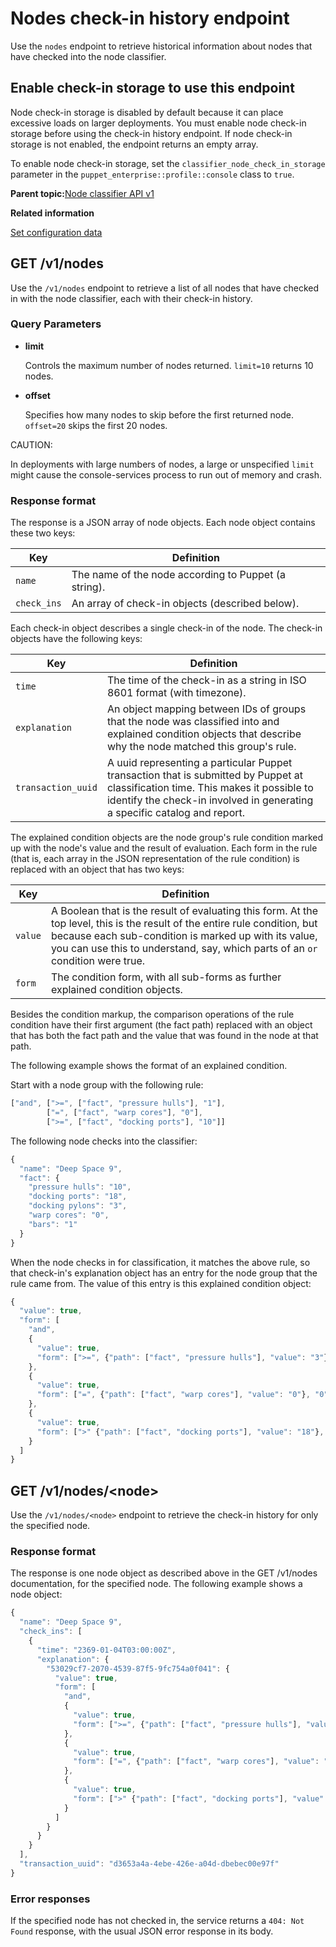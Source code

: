 # Nodes check-in history endpoint

Use the `nodes` endpoint to retrieve historical information about nodes that have checked into the node classifier.

## Enable check-in storage to use this endpoint

Node check-in storage is disabled by default because it can place excessive loads on larger deployments. You must enable node check-in storage before using the check-in history endpoint. If node check-in storage is not enabled, the endpoint returns an empty array.

To enable node check-in storage, set the `classifier_node_check_in_storage` parameter in the `puppet_enterprise::profile::console` class to `true`.

**Parent topic:**[Node classifier API v1](node_classifier_service_api.md)

**Related information**  


[Set configuration data](grouping_and_classifying_nodes.md#)

## GET /v1/nodes

Use the `/v1/nodes` endpoint to retrieve a list of all nodes that have checked in with the node classifier, each with their check-in history.

### Query Parameters

-   **limit**

    Controls the maximum number of nodes returned. `limit=10` returns 10 nodes.

-   **offset**

    Specifies how many nodes to skip before the first returned node. `offset=20` skips the first 20 nodes.


CAUTION:

In deployments with large numbers of nodes, a large or unspecified `limit` might cause the console-services process to run out of memory and crash.

### Response format

The response is a JSON array of node objects. Each node object contains these two keys:

|Key|Definition|
|---|----------|
|`name`|The name of the node according to Puppet \(a string\).|
|`check_ins`|An array of check-in objects \(described below\).|

Each check-in object describes a single check-in of the node. The check-in objects have the following keys:

|Key|Definition|
|---|----------|
|`time`|The time of the check-in as a string in ISO 8601 format \(with timezone\).|
|`explanation`|An object mapping between IDs of groups that the node was classified into and explained condition objects that describe why the node matched this group's rule.|
|`transaction_uuid`|A uuid representing a particular Puppet transaction that is submitted by Puppet at classification time. This makes it possible to identify the check-in involved in generating a specific catalog and report.|

The explained condition objects are the node group's rule condition marked up with the node's value and the result of evaluation. Each form in the rule \(that is, each array in the JSON representation of the rule condition\) is replaced with an object that has two keys:

|Key|Definition|
|---|----------|
|`value`|A Boolean that is the result of evaluating this form. At the top level, this is the result of the entire rule condition, but because each sub-condition is marked up with its value, you can use this to understand, say, which parts of an `or` condition were true.|
|`form`|The condition form, with all sub-forms as further explained condition objects.|

Besides the condition markup, the comparison operations of the rule condition have their first argument \(the fact path\) replaced with an object that has both the fact path and the value that was found in the node at that path.

The following example shows the format of an explained condition.

Start with a node group with the following rule:

```javascript
["and", [">=", ["fact", "pressure hulls"], "1"],
        ["=", ["fact", "warp cores"], "0"],
        [">=", ["fact", "docking ports"], "10"]]
```

The following node checks into the classifier:

```javascript
{
  "name": "Deep Space 9",
  "fact": {
    "pressure hulls": "10",
    "docking ports": "18",
    "docking pylons": "3",
    "warp cores": "0",
    "bars": "1"
  }
}
```

When the node checks in for classification, it matches the above rule, so that check-in's explanation object has an entry for the node group that the rule came from. The value of this entry is this explained condition object:

```javascript
{
  "value": true,
  "form": [
    "and",
    {
      "value": true,
      "form": [">=", {"path": ["fact", "pressure hulls"], "value": "3"}, "1"]
    },
    {
      "value": true,
      "form": ["=", {"path": ["fact", "warp cores"], "value": "0"}, "0"]
    },
    {
      "value": true,
      "form": [">" {"path": ["fact", "docking ports"], "value": "18"}, "9"]
    }
  ]
}
```

## GET /v1/nodes/<node\>

Use the `/v1/nodes/<node>` endpoint to retrieve the check-in history for only the specified node.

### Response format

The response is one node object as described above in the GET /v1/nodes documentation, for the specified node. The following example shows a node object:

```javascript
{
  "name": "Deep Space 9",
  "check_ins": [
    {
      "time": "2369-01-04T03:00:00Z",
      "explanation": {
        "53029cf7-2070-4539-87f5-9fc754a0f041": {
          "value": true,
          "form": [
            "and",
            {
              "value": true,
              "form": [">=", {"path": ["fact", "pressure hulls"], "value": "3"}, "1"]
            },
            {
              "value": true,
              "form": ["=", {"path": ["fact", "warp cores"], "value": "0"}, "0"]
            },
            {
              "value": true,
              "form": [">" {"path": ["fact", "docking ports"], "value": "18"}, "9"]
            }
          ]
        }
      }
    }
  ],
  "transaction_uuid": "d3653a4a-4ebe-426e-a04d-dbebec00e97f"
}
```

### Error responses

If the specified node has not checked in, the service returns a `404: Not Found` response, with the usual JSON error response in its body.

